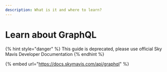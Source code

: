 ```yaml
---
description: What is it and where to learn?
---
```


# Learn about GraphQL

{% hint style="danger" %}
This guide is deprecated, please use official Sky Mavis Developer Documentation
{% endhint %}

{% embed url="https://docs.skymavis.com/api/graphql" %}
